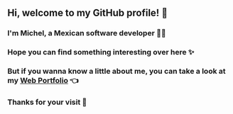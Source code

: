 ## Hi, welcome to my GitHub profile! 👋
### I'm Michel, a Mexican software developer 👨‍💻
### Hope you can find something interesting over here ✨
### But if you wanna know a little about me, you can take a look at my [Web Portfolio](https://fyecobain.github.io/) 👈
### Thanks for your visit 🤝

<!--
**FyeCobain/FyeCobain** is a ✨ _special_ ✨ repository because its `README.md` (this file) appears on your GitHub profile.

Here are some ideas to get you started:

- 🔭 I’m currently working on ...
- 🌱 I’m currently learning ...
- 👯 I’m looking to collaborate on ...
- 🤔 I’m looking for help with ...
- 💬 Ask me about ...
- 📫 How to reach me: ...
- 😄 Pronouns: ...
- ⚡ Fun fact: ...
-->
